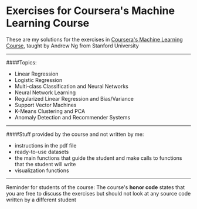 # Exercises for Coursera's Machine Learning Course

These are my solutions for the exercises in [Coursera's Machine Learning Course][1], taught by Andrew Ng from Stanford University

-------------------------------
####Topics:
  - Linear Regression
  - Logistic Regression
  - Multi-class Classification and Neural Networks
  - Neural Network Learning
  - Regularized Linear Regression and Bias/Variance
  - Support Vector Machines
  - K-Means Clustering and PCA
  - Anomaly Detection and Recommender Systems

-------------------------------
####Stuff provided by the course and not written by me:
  - instructions in the pdf file
  - ready-to-use datasets
  - the main functions that guide the student and make calls to functions that the student will write
  - visualization functions
  
-------------------------------

Reminder for students of the course: The course's **honor code** states that you are free to discuss the exercises but should not look at any source code written by a different student

[1]:https://www.coursera.org/learn/machine-learning